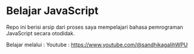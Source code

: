 # Belajar JavaScript
Repo ini berisi arsip dari proses saya mempelajari bahasa pemrograman JavaScript secara otodidak.

Belajar melalui : 
Youtube : https://www.youtube.com/@sandhikagalihWPU
